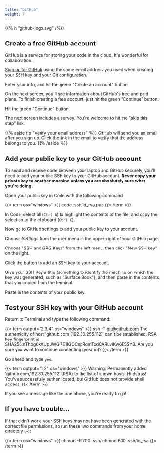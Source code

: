 ```yaml
---
title: "GitHub"
weight: 7
---
```


{{% h "github-logo.svg" /%}}


## Create a free GitHub account

GitHub is a service for storing your code in the cloud. It's wonderful for collaboration.

[Sign up for GitHub](https://github.com/join?source=header-home) using the same email address you used when creating your SSH key and your Git configuration.

<div class="img github-create-account"><span>Enter your info, and hit the green "Create an account" button.</span></div>

On the next screen, you'll see information about GitHub's free and paid plans. To finish creating a free account, just hit the green "Continue" button.

<div class="img github-choose-plan"><span>Hit the green "Continue" button.</span></div>

The next screen includes a survey. You're welcome to hit the "skip this step" link.

{{% aside tip "Verify your email address" %}}
GitHub will send you an email after you sign up. Click the link in the email to verify that the address belongs to you.
{{% /aside %}}

## Add your public key to your GitHub account

To send and receive code between your laptop and GitHub securely, you'll need to add your public SSH key to your GitHub account. **Never copy your private key to another machine unless you are absolutely sure what you're doing.**

Open your public key in Code with the following command:

{{< term os="windows" >}}
code .ssh/id_rsa.pub
{{< /term >}}

In Code, select all (`Ctrl A`) to highlight the contents of the file, and copy the selection to the clipboard (`Ctrl C`).

Now go to GitHub settings to add your public key to your account.

<div class="img github-settings"><span>Choose <em>Settings</em> from the user menu in the upper-right of your GitHub page.</span></div>

Choose "SSH and GPG Keys" from the left menu, then click "New SSH key" on the right.

<div class="img github-ssh-settings"><span>Click the button to add an SSH key to your account.</span></div>

Give your SSH Key a title (something to identify the machine on which the key was generated, such as "Surface Book"), and then paste in the contents that you copied from the terminal.

<div class="img github-new-ssh-key"><span>Paste in the contents of your public key.</span></div>

## Test your SSH key with your GitHub account

Return to Terminal and type the following command:

{{< term output="2,3,4" os="windows" >}}
ssh -T git@github.com
The authenticity of host 'github.com (192.30.255.112)' can't be established.
RSA key fingerprint is SHA256:nThbg6kXUpJWGl7E1IGOCspRomTxdCARLviKw6E5SY8.
Are you sure you want to continue connecting (yes/no)?
{{< /term >}}

Go ahead and type `yes`.

{{< term output="1,2" os="windows" >}}
Warning: Permanently added 'github.com,192.30.255.112' (RSA) to the list of known hosts.
Hi dstrus! You've successfully authenticated, but GitHub does not provide shell access.
{{< /term >}}

If you see a message like the one above, you're ready to go!

## If you have trouble...

If that didn't work, your SSH keys may not have been generated with the correct file permissions, so run these two commands from your home directory (`~`):

{{< term os="windows" >}}
chmod -R 700 .ssh/
chmod 600 .ssh/id_rsa
{{< /term >}}
